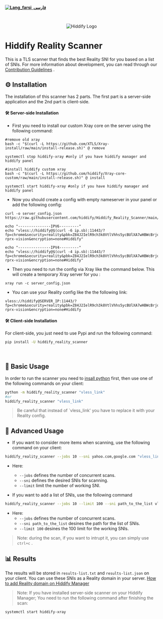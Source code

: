<base target="_blank">

<div dir="ltr">



[**![Lang_farsi](https://user-images.githubusercontent.com/125398461/234186932-52f1fa82-52c6-417f-8b37-08fe9250a55f.png) &nbsp;فارسی**](README_fa.md)&nbsp;&nbsp;&nbsp;&nbsp;&nbsp;&nbsp;&nbsp;&nbsp;&nbsp;&nbsp;
</div>
<br>
<div align=center markdown="1">
 

![Hiddify Logo](https://user-images.githubusercontent.com/125398461/227777845-a4d0f86b-faa2-4f2b-a410-4aa5f68bfe19.png)

</div>

# Hiddify Reality Scanner

This is a TLS scanner that finds the best Reality SNI for you based on a list of SNIs. For more information about development, you can read through our [Contribution Guidelines](CONTRIBUTING.md) .

## ⚙️ Installation
The installation of this scanner has 2 parts. The first part is a server-side application and the 2nd part is client-side.


#### 🛠️ Server-side Installation

* First you need to install our custom Xray core on the server using the following command:
```
#remove old xray
bash -c "$(curl -L https://github.com/XTLS/Xray-install/raw/main/install-release.sh)" @ remove

systemctl stop hiddify-xray #only if you have hiddify manager and hiddify panel

#install hiddify custom xray
bash -c "$(curl -L https://github.com/hiddify/Xray-core-custom/raw/main/install-release.sh)" @ install

systemctl start hiddify-xray #only if you have hiddify manager and hiddify panel
```

* Now you should create a config with empty nameserver in your panel or add the following config:
```
curl -o server_config.json https://raw.githubusercontent.com/hiddify/Hiddify_Reality_Scanner/main/server_config.json

echo "---------------IPV6---------"
echo "vless://hiddify@$(curl -6 ip.sb):11443/?fp=chrome&security=reality&pbk=Z84J2IelR9ch3k8VtlVhhs5ycBUlXA7wHBWcBrjqnAw&sid=6ba85179e30d4fc2&sni=www.google.com&type=tcp&flow=xtls-rprx-vision&encryption=none#Hiddify"

echo "---------------IPV4---------"
echo "vless://hiddify@$(curl -4 ip.sb):11443/?fp=chrome&security=reality&pbk=Z84J2IelR9ch3k8VtlVhhs5ycBUlXA7wHBWcBrjqnAw&sid=6ba85179e30d4fc2&sni=www.google.com&type=tcp&flow=xtls-rprx-vision&encryption=none#Hiddify"

```
* Then you need to run the config via Xray like the command below. This will create a temporary Xray server for you :
```
xray run -c server_config.json
```
* You can use your Reality config like the the following link:

```
vless://hiddify@SERVER_IP:11443/?fp=chrome&security=reality&pbk=Z84J2IelR9ch3k8VtlVhhs5ycBUlXA7wHBWcBrjqnAw&sid=6ba85179e30d4fc2&sni=www.yahoo.com&type=tcp&flow=xtls-rprx-vision&encryption=none#Hiddify
```

#### 🛠️ Client-side Installation
For client-side, you just need to use Pypi and run the following command:
```bash
pip install -U hiddify_reality_scanner
```

<br>

## 🚀 Basic Usage
In order to run the scanner you need to [insall python](https://www.python.org/downloads/) first, then use one of the following commands on your client:
```bash
python -m hiddify_reality_scanner "vless_link"
#or
hiddify_reality_scanner "vless_link"
```
> Be careful that instead of `vless_link' you have to replace it with your Reality config.

## 🚀 Advanced Usage
* If you want to consider more items when scanning, use the following command on your client:
```bash
hiddify_reality_scanner --jobs 10 --sni yahoo.com,google.com "vless_link"
```
* Here:
  * `--jobs` defines the number of concurrent scans.
  * `--sni` defines the desired SNIs for scanning.
  * `--limit` limit the number of working SNI.
 
* If you want to add a list of SNIs, use the following command
```bash
hiddify_reality_scanner --jobs 10 --limit 100 --sni path_to_the_list vless_link
```
* Here:
  * `--jobs` defines the number of concurrent scans.
  * `--sni path_to_the_list` desines the path for the list of SNIs.
  * `--limit 100` desines the 100 limit for the working SNIs.

> Note: during the scan, if you want to intrupt it, you can simply use `ctrl+c` .

## 📊 Results
The results will be stored in `results-list.txt` and `results-list.json` on your client. You can use these SNIs as a Reality domain in your server. [How to add Reality domain on Hiddify Manager](https://github.com/hiddify/Hiddify-Manager/wiki/How-to-use-Reality-on-Hiddify)



> Note: If you have installed server-side scanner on your Hiddify Manager; You need to run the following command after finishing the scan:

```
systemctl start hiddify-xray
```
